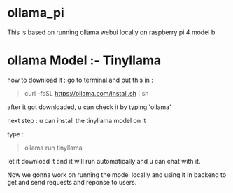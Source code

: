 # ollama_pi

This is based on running ollama webui locally on raspberry pi 4 model b. 

# ollama Model :- Tinyllama
how to download it :
go to terminal and put this in : 
> curl -fsSL https://ollama.com/install.sh | sh

after it got downloaded, u can check it by typing 'ollama'

next step : u can install the tinyllama model on it

type : 
>ollama run tinyllama


let it download it and it will run automatically and u can chat with it.

Now we gonna work on running the model locally and using it in backend to get and send requests and reponse to users.
